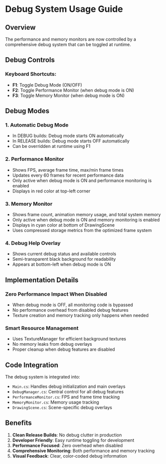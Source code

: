 # Debug System Usage Guide

## Overview
The performance and memory monitors are now controlled by a comprehensive debug system that can be toggled at runtime.

## Debug Controls

### Keyboard Shortcuts:
- **F1**: Toggle Debug Mode (ON/OFF)
- **F2**: Toggle Performance Monitor (when debug mode is ON)
- **F3**: Toggle Memory Monitor (when debug mode is ON)

## Debug Modes

### 1. Automatic Debug Mode
- In DEBUG builds: Debug mode starts ON automatically
- In RELEASE builds: Debug mode starts OFF automatically
- Can be overridden at runtime using F1

### 2. Performance Monitor
- Shows FPS, average frame time, max/min frame times
- Updates every 60 frames for recent performance data
- Only active when debug mode is ON and performance monitoring is enabled
- Displays in red color at top-left corner

### 3. Memory Monitor
- Shows frame count, animation memory usage, and total system memory
- Only active when debug mode is ON and memory monitoring is enabled
- Displays in cyan color at bottom of DrawingScene
- Uses compressed storage metrics from the optimized frame system

### 4. Debug Help Overlay
- Shows current debug status and available controls
- Semi-transparent black background for readability
- Appears at bottom-left when debug mode is ON

## Implementation Details

### Zero Performance Impact When Disabled
- When debug mode is OFF, all monitoring code is bypassed
- No performance overhead from disabled debug features
- Texture creation and memory tracking only happens when needed

### Smart Resource Management
- Uses TextureManager for efficient background textures
- No memory leaks from debug overlays
- Proper cleanup when debug features are disabled

## Code Integration

The debug system is integrated into:
- `Main.cs`: Handles debug initialization and main overlays
- `DebugManager.cs`: Central control for all debug features
- `PerformanceMonitor.cs`: FPS and frame time tracking
- `MemoryMonitor.cs`: Memory usage tracking
- `DrawingScene.cs`: Scene-specific debug overlays

## Benefits

1. **Clean Release Builds**: No debug clutter in production
2. **Developer Friendly**: Easy runtime toggling for development
3. **Performance Focused**: Zero overhead when disabled
4. **Comprehensive Monitoring**: Both performance and memory tracking
5. **Visual Feedback**: Clear, color-coded debug information